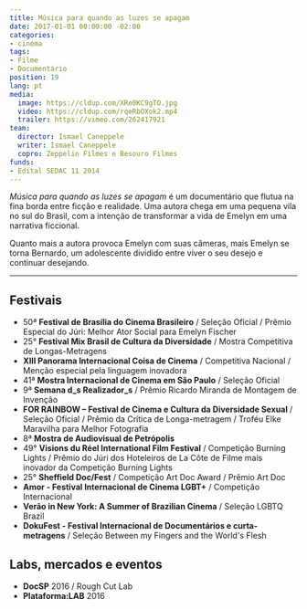 ```yaml
---
title: Música para quando as luzes se apagam
date: 2017-01-01 00:00:00 -02:00
categories:
- cinema
tags:
- Filme
- Documentário
position: 19
lang: pt
media:
  image: https://cldup.com/XRe0KC9gTO.jpg
  video: https://cldup.com/rqeRbOXok2.mp4
  trailer: https://vimeo.com/262417921
team:
  director: Ismael Caneppele
  writer: Ismael Caneppele
  copro: Zeppelin Filmes e Besouro Filmes
funds:
- Edital SEDAC 11 2014
---
```


_Música para quando as luzes se apagam_ é um documentário que flutua na fina borda entre ficção e realidade. Uma autora chega em uma pequena vila no sul do Brasil, com a intenção de transformar a vida de Emelyn em uma narrativa ficcional.

Quanto mais a autora provoca Emelyn com suas câmeras, mais Emelyn se torna Bernardo, um adolescente dividido entre viver o seu desejo e continuar desejando.

---
## Festivais

* 50ª **Festival de Brasília do Cinema Brasileiro** / Seleção Oficial /  Prêmio Especial do Júri: Melhor Ator Social para Emelyn Fischer
* 25° **Festival Mix Brasil de Cultura da Diversidade** / Mostra Competitiva de Longas-Metragens
* **XIII Panorama Internacional Coisa de Cinema** / Competitiva Nacional / Menção especial pela linguagem inovadora
* 41ª **Mostra Internacional de Cinema em São Paulo** / Seleção Oficial
* 9ª **Semana d_s Realizador_s** / Prêmio Ricardo Miranda de Montagem de Invenção
* **FOR RAINBOW – Festival de Cinema e Cultura da Diversidade Sexual** / Seleção Oficial / Prêmio da Crítica de Longa-metragem / Troféu Elke Maravilha para Melhor Fotografia
* 8ª **Mostra de Audiovisual de Petrópolis**
* 49° **Visions du Réel International Film Festival**  / Competição Burning Lights / Prêmio do Júri dos Hoteleiros de La Côte de Filme mais inovador da Competição Burning Lights
* 25° **Sheffield Doc/Fest** / Competição Art Doc Award / Prêmio Art Doc 
* **Amor - Festival Internacional de Cinema LGBT+** / Competição Internacional
* **Verão in New York: A Summer of Brazilian Cinema** / Seleção LGBTQ Brazil
* **DokuFest - Festival Internacional de Documentários e curta-metragens** / Seleção Between my Fingers and the World's Flesh


## Labs, mercados e eventos

* **DocSP** 2016 / Rough Cut Lab
* **Plataforma:LAB** 2016